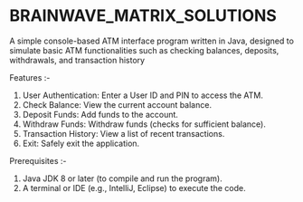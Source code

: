 # BRAINWAVE_MATRIX_SOLUTIONS

A simple console-based ATM interface program written in Java, designed to simulate basic ATM functionalities such as checking balances, deposits, withdrawals, and transaction history

Features :-
1) User Authentication: Enter a User ID and PIN to access the ATM.
2) Check Balance: View the current account balance.
3) Deposit Funds: Add funds to the account.
4) Withdraw Funds: Withdraw funds (checks for sufficient balance).
5) Transaction History: View a list of recent transactions.
6) Exit: Safely exit the application.

Prerequisites :-
1) Java JDK 8 or later (to compile and run the program).
2) A terminal or IDE (e.g., IntelliJ, Eclipse) to execute the code.


